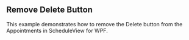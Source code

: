 ## Remove Delete Button
This example demonstrates how to remove the Delete button from the Appointments in ScheduleView for WPF.